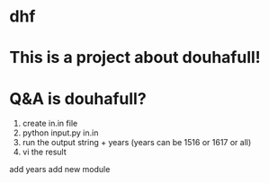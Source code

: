 # dhf
#
# This is a project about douhafull!
#
# Q&A is douhafull?

1. create in.in file
2. python input.py in.in
3. run the output string + years (years can be 1516 or 1617 or all)
4. vi the result

add years
add new module
